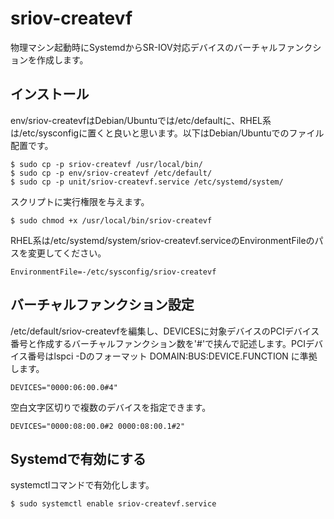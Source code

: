 # sriov-createvf

物理マシン起動時にSystemdからSR-IOV対応デバイスのバーチャルファンクションを作成します。

## インストール

env/sriov-createvfはDebian/Ubuntuでは/etc/defaultに、RHEL系は/etc/sysconfigに置くと良いと思います。以下はDebian/Ubuntuでのファイル配置です。

    $ sudo cp -p sriov-createvf /usr/local/bin/
    $ sudo cp -p env/sriov-createvf /etc/default/
    $ sudo cp -p unit/sriov-createvf.service /etc/systemd/system/

スクリプトに実行権限を与えます。

    $ sudo chmod +x /usr/local/bin/sriov-createvf

RHEL系は/etc/systemd/system/sriov-createvf.serviceのEnvironmentFileのパスを変更してください。

    EnvironmentFile=-/etc/sysconfig/sriov-createvf

## バーチャルファンクション設定

/etc/default/sriov-createvfを編集し、DEVICESに対象デバイスのPCIデバイス番号と作成するバーチャルファンクション数を'#'で挟んで記述します。PCIデバイス番号はlspci -Dのフォーマット DOMAIN:BUS:DEVICE.FUNCTION に準拠します。

    DEVICES="0000:06:00.0#4"
 
空白文字区切りで複数のデバイスを指定できます。

    DEVICES="0000:08:00.0#2 0000:08:00.1#2"

## Systemdで有効にする

systemctlコマンドで有効化します。

    $ sudo systemctl enable sriov-createvf.service

